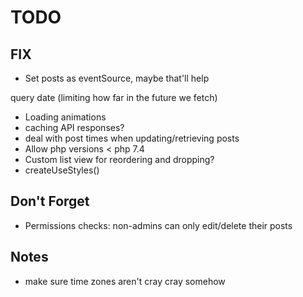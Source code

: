 # TODO

## FIX

-   Set posts as eventSource, maybe that'll help

query date (limiting how far in the future we fetch)

-   Loading animations
-   caching API responses?
-   deal with post times when updating/retrieving posts
-   Allow php versions < php 7.4
-   Custom list view for reordering and dropping?
-   createUseStyles()

## Don't Forget

-   Permissions checks: non-admins can only edit/delete their posts

## Notes

-   make sure time zones aren't cray cray somehow
